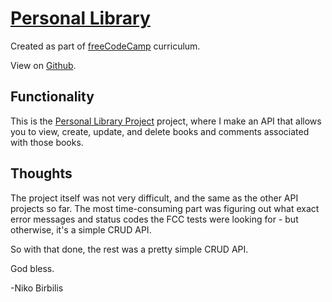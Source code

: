 # [Personal Library](https://www.freecodecamp.org/learn/quality-assurance/quality-assurance-projects/personal-library)

Created as part of [freeCodeCamp](https://www.freecodecamp.org) curriculum.

View on [Github](https://github.com/harmolipi/freecodecamp-project-library).

## Functionality

This is the [Personal Library Project](https://www.freecodecamp.org/learn/quality-assurance/quality-assurance-projects/personal-library) project, where I make an API that allows you to view, create, update, and delete books and comments associated with those books.

## Thoughts

The project itself was not very difficult, and the same as the other API projects so far. The most time-consuming part was figuring out what exact error messages and status codes the FCC tests were looking for - but otherwise, it's a simple CRUD API.

So with that done, the rest was a pretty simple CRUD API.

God bless.

-Niko Birbilis
